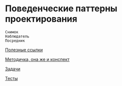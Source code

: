 # Поведенческие паттерны проектирования

```
Снимок
Наблюдатель
Посредник
```

[Полезные ссылки](urls.md)

[Методичка, она же и конспект](students.md)

[Задачи](tasks/)

[Тесты](tests.md)